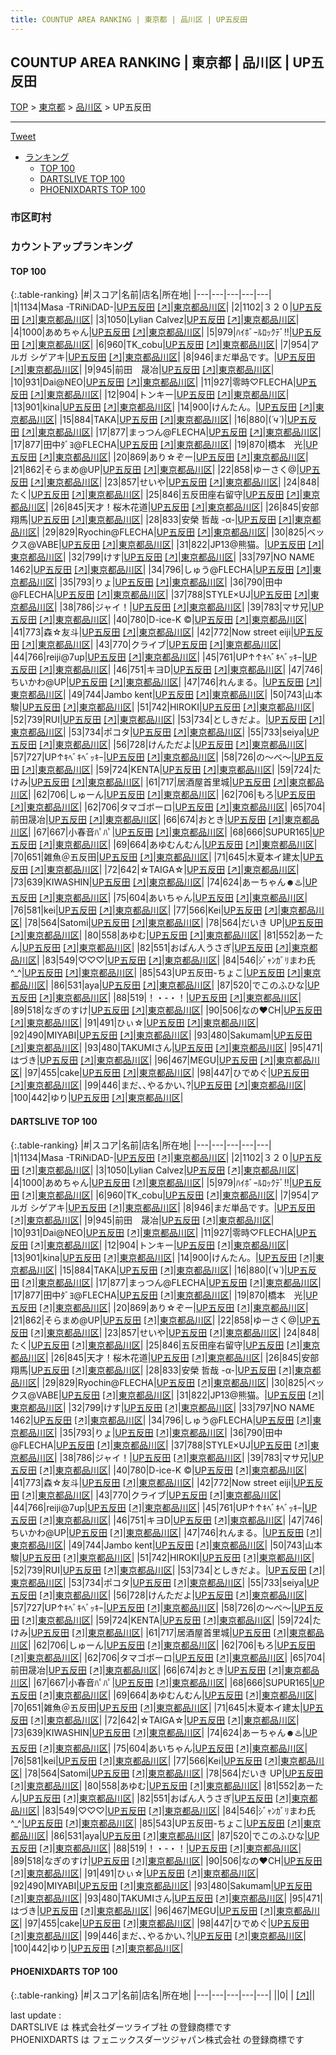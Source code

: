 ```yaml
---
title: COUNTUP AREA RANKING | 東京都 | 品川区 | UP五反田
---
```

## COUNTUP AREA RANKING | 東京都 | 品川区 | UP五反田

[TOP](/darts/rank/) > [東京都](/darts/rank/東京都/) > [品川区](/darts/rank/東京都/品川区/) > UP五反田

___

<a href="https://twitter.com/share?ref_src=twsrc%5Etfw" data-text="COUNTUP AREA RANKING | 東京都品川区UP五反田" class="twitter-share-button" data-hashtags="DARTSLIVE,PHOENIXDARTS,darts,ダーツ" data-show-count="false">Tweet</a>

* [ランキング](#カウントアップランキング)
    * [TOP 100](#top-100)
    * [DARTSLIVE TOP 100](#dartslive-top-100)
    * [PHOENIXDARTS TOP 100](#phoenixdarts-top-100)

### 市区町村

<ul>

</ul>

### カウントアップランキング

#### TOP 100



{:.table-ranking}
|#|スコア|名前|店名|所在地|
|---|---|---|---|---|
|1|1134|<span class="rank-name-dl">Masa -TRiNiDAD-</span>|<a href="/darts/rank/shops/51ef9c10b389eee258d385ea46352d8f.html">UP五反田</a> <a href="https://search.dartslive.com/jp/shop/51ef9c10b389eee258d385ea46352d8f">[↗]</a>|<a href="/darts/rank/東京都/品川区">東京都品川区</a>|
|2|1102|<span class="rank-name-dl">３２０</span>|<a href="/darts/rank/shops/51ef9c10b389eee258d385ea46352d8f.html">UP五反田</a> <a href="https://search.dartslive.com/jp/shop/51ef9c10b389eee258d385ea46352d8f">[↗]</a>|<a href="/darts/rank/東京都/品川区">東京都品川区</a>|
|3|1050|<span class="rank-name-dl">Lylian Calvez</span>|<a href="/darts/rank/shops/51ef9c10b389eee258d385ea46352d8f.html">UP五反田</a> <a href="https://search.dartslive.com/jp/shop/51ef9c10b389eee258d385ea46352d8f">[↗]</a>|<a href="/darts/rank/東京都/品川区">東京都品川区</a>|
|4|1000|<span class="rank-name-dl">あめちゃん</span>|<a href="/darts/rank/shops/51ef9c10b389eee258d385ea46352d8f.html">UP五反田</a> <a href="https://search.dartslive.com/jp/shop/51ef9c10b389eee258d385ea46352d8f">[↗]</a>|<a href="/darts/rank/東京都/品川区">東京都品川区</a>|
|5|979|<span class="rank-name-dl">ﾊｲﾎﾞｰﾙﾛｯｸﾃﾞ‼︎</span>|<a href="/darts/rank/shops/51ef9c10b389eee258d385ea46352d8f.html">UP五反田</a> <a href="https://search.dartslive.com/jp/shop/51ef9c10b389eee258d385ea46352d8f">[↗]</a>|<a href="/darts/rank/東京都/品川区">東京都品川区</a>|
|6|960|<span class="rank-name-dl">TK_cobu</span>|<a href="/darts/rank/shops/51ef9c10b389eee258d385ea46352d8f.html">UP五反田</a> <a href="https://search.dartslive.com/jp/shop/51ef9c10b389eee258d385ea46352d8f">[↗]</a>|<a href="/darts/rank/東京都/品川区">東京都品川区</a>|
|7|954|<span class="rank-name-dl">アルガ シゲアキ</span>|<a href="/darts/rank/shops/51ef9c10b389eee258d385ea46352d8f.html">UP五反田</a> <a href="https://search.dartslive.com/jp/shop/51ef9c10b389eee258d385ea46352d8f">[↗]</a>|<a href="/darts/rank/東京都/品川区">東京都品川区</a>|
|8|946|<span class="rank-name-dl">まだ単品です。</span>|<a href="/darts/rank/shops/51ef9c10b389eee258d385ea46352d8f.html">UP五反田</a> <a href="https://search.dartslive.com/jp/shop/51ef9c10b389eee258d385ea46352d8f">[↗]</a>|<a href="/darts/rank/東京都/品川区">東京都品川区</a>|
|9|945|<span class="rank-name-dl">前田　晟冶</span>|<a href="/darts/rank/shops/51ef9c10b389eee258d385ea46352d8f.html">UP五反田</a> <a href="https://search.dartslive.com/jp/shop/51ef9c10b389eee258d385ea46352d8f">[↗]</a>|<a href="/darts/rank/東京都/品川区">東京都品川区</a>|
|10|931|<span class="rank-name-dl">Dai@NEO</span>|<a href="/darts/rank/shops/51ef9c10b389eee258d385ea46352d8f.html">UP五反田</a> <a href="https://search.dartslive.com/jp/shop/51ef9c10b389eee258d385ea46352d8f">[↗]</a>|<a href="/darts/rank/東京都/品川区">東京都品川区</a>|
|11|927|<span class="rank-name-dl">零時♡FLECHA</span>|<a href="/darts/rank/shops/51ef9c10b389eee258d385ea46352d8f.html">UP五反田</a> <a href="https://search.dartslive.com/jp/shop/51ef9c10b389eee258d385ea46352d8f">[↗]</a>|<a href="/darts/rank/東京都/品川区">東京都品川区</a>|
|12|904|<span class="rank-name-dl">トンキー</span>|<a href="/darts/rank/shops/51ef9c10b389eee258d385ea46352d8f.html">UP五反田</a> <a href="https://search.dartslive.com/jp/shop/51ef9c10b389eee258d385ea46352d8f">[↗]</a>|<a href="/darts/rank/東京都/品川区">東京都品川区</a>|
|13|901|<span class="rank-name-dl">kina</span>|<a href="/darts/rank/shops/51ef9c10b389eee258d385ea46352d8f.html">UP五反田</a> <a href="https://search.dartslive.com/jp/shop/51ef9c10b389eee258d385ea46352d8f">[↗]</a>|<a href="/darts/rank/東京都/品川区">東京都品川区</a>|
|14|900|<span class="rank-name-dl">けんたん。</span>|<a href="/darts/rank/shops/51ef9c10b389eee258d385ea46352d8f.html">UP五反田</a> <a href="https://search.dartslive.com/jp/shop/51ef9c10b389eee258d385ea46352d8f">[↗]</a>|<a href="/darts/rank/東京都/品川区">東京都品川区</a>|
|15|884|<span class="rank-name-dl">TAKA</span>|<a href="/darts/rank/shops/51ef9c10b389eee258d385ea46352d8f.html">UP五反田</a> <a href="https://search.dartslive.com/jp/shop/51ef9c10b389eee258d385ea46352d8f">[↗]</a>|<a href="/darts/rank/東京都/品川区">東京都品川区</a>|
|16|880|<span class="rank-name-dl">(*´ч`*)</span>|<a href="/darts/rank/shops/51ef9c10b389eee258d385ea46352d8f.html">UP五反田</a> <a href="https://search.dartslive.com/jp/shop/51ef9c10b389eee258d385ea46352d8f">[↗]</a>|<a href="/darts/rank/東京都/品川区">東京都品川区</a>|
|17|877|<span class="rank-name-dl">まっつん@FLECHA</span>|<a href="/darts/rank/shops/51ef9c10b389eee258d385ea46352d8f.html">UP五反田</a> <a href="https://search.dartslive.com/jp/shop/51ef9c10b389eee258d385ea46352d8f">[↗]</a>|<a href="/darts/rank/東京都/品川区">東京都品川区</a>|
|17|877|<span class="rank-name-dl">田中ﾀﾞﾖ@FLECHA</span>|<a href="/darts/rank/shops/51ef9c10b389eee258d385ea46352d8f.html">UP五反田</a> <a href="https://search.dartslive.com/jp/shop/51ef9c10b389eee258d385ea46352d8f">[↗]</a>|<a href="/darts/rank/東京都/品川区">東京都品川区</a>|
|19|870|<span class="rank-name-dl">橋本　光</span>|<a href="/darts/rank/shops/51ef9c10b389eee258d385ea46352d8f.html">UP五反田</a> <a href="https://search.dartslive.com/jp/shop/51ef9c10b389eee258d385ea46352d8f">[↗]</a>|<a href="/darts/rank/東京都/品川区">東京都品川区</a>|
|20|869|<span class="rank-name-dl">あり☆ぞー</span>|<a href="/darts/rank/shops/51ef9c10b389eee258d385ea46352d8f.html">UP五反田</a> <a href="https://search.dartslive.com/jp/shop/51ef9c10b389eee258d385ea46352d8f">[↗]</a>|<a href="/darts/rank/東京都/品川区">東京都品川区</a>|
|21|862|<span class="rank-name-dl">そらまめ@UP</span>|<a href="/darts/rank/shops/51ef9c10b389eee258d385ea46352d8f.html">UP五反田</a> <a href="https://search.dartslive.com/jp/shop/51ef9c10b389eee258d385ea46352d8f">[↗]</a>|<a href="/darts/rank/東京都/品川区">東京都品川区</a>|
|22|858|<span class="rank-name-dl">ゆーさく@</span>|<a href="/darts/rank/shops/51ef9c10b389eee258d385ea46352d8f.html">UP五反田</a> <a href="https://search.dartslive.com/jp/shop/51ef9c10b389eee258d385ea46352d8f">[↗]</a>|<a href="/darts/rank/東京都/品川区">東京都品川区</a>|
|23|857|<span class="rank-name-dl">せいや</span>|<a href="/darts/rank/shops/51ef9c10b389eee258d385ea46352d8f.html">UP五反田</a> <a href="https://search.dartslive.com/jp/shop/51ef9c10b389eee258d385ea46352d8f">[↗]</a>|<a href="/darts/rank/東京都/品川区">東京都品川区</a>|
|24|848|<span class="rank-name-dl">たく</span>|<a href="/darts/rank/shops/51ef9c10b389eee258d385ea46352d8f.html">UP五反田</a> <a href="https://search.dartslive.com/jp/shop/51ef9c10b389eee258d385ea46352d8f">[↗]</a>|<a href="/darts/rank/東京都/品川区">東京都品川区</a>|
|25|846|<span class="rank-name-dl">五反田座右留守</span>|<a href="/darts/rank/shops/51ef9c10b389eee258d385ea46352d8f.html">UP五反田</a> <a href="https://search.dartslive.com/jp/shop/51ef9c10b389eee258d385ea46352d8f">[↗]</a>|<a href="/darts/rank/東京都/品川区">東京都品川区</a>|
|26|845|<span class="rank-name-dl">天才！桜木花道</span>|<a href="/darts/rank/shops/51ef9c10b389eee258d385ea46352d8f.html">UP五反田</a> <a href="https://search.dartslive.com/jp/shop/51ef9c10b389eee258d385ea46352d8f">[↗]</a>|<a href="/darts/rank/東京都/品川区">東京都品川区</a>|
|26|845|<span class="rank-name-dl">安部 翔馬</span>|<a href="/darts/rank/shops/51ef9c10b389eee258d385ea46352d8f.html">UP五反田</a> <a href="https://search.dartslive.com/jp/shop/51ef9c10b389eee258d385ea46352d8f">[↗]</a>|<a href="/darts/rank/東京都/品川区">東京都品川区</a>|
|28|833|<span class="rank-name-dl">安榮 哲哉 -α-</span>|<a href="/darts/rank/shops/51ef9c10b389eee258d385ea46352d8f.html">UP五反田</a> <a href="https://search.dartslive.com/jp/shop/51ef9c10b389eee258d385ea46352d8f">[↗]</a>|<a href="/darts/rank/東京都/品川区">東京都品川区</a>|
|29|829|<span class="rank-name-dl">Ryochin@FLECHA</span>|<a href="/darts/rank/shops/51ef9c10b389eee258d385ea46352d8f.html">UP五反田</a> <a href="https://search.dartslive.com/jp/shop/51ef9c10b389eee258d385ea46352d8f">[↗]</a>|<a href="/darts/rank/東京都/品川区">東京都品川区</a>|
|30|825|<span class="rank-name-dl">ベックス@VABE</span>|<a href="/darts/rank/shops/51ef9c10b389eee258d385ea46352d8f.html">UP五反田</a> <a href="https://search.dartslive.com/jp/shop/51ef9c10b389eee258d385ea46352d8f">[↗]</a>|<a href="/darts/rank/東京都/品川区">東京都品川区</a>|
|31|822|<span class="rank-name-dl">JP13@熊猫。</span>|<a href="/darts/rank/shops/51ef9c10b389eee258d385ea46352d8f.html">UP五反田</a> <a href="https://search.dartslive.com/jp/shop/51ef9c10b389eee258d385ea46352d8f">[↗]</a>|<a href="/darts/rank/東京都/品川区">東京都品川区</a>|
|32|799|<span class="rank-name-dl">けす</span>|<a href="/darts/rank/shops/51ef9c10b389eee258d385ea46352d8f.html">UP五反田</a> <a href="https://search.dartslive.com/jp/shop/51ef9c10b389eee258d385ea46352d8f">[↗]</a>|<a href="/darts/rank/東京都/品川区">東京都品川区</a>|
|33|797|<span class="rank-name-dl">NO NAME 1462</span>|<a href="/darts/rank/shops/51ef9c10b389eee258d385ea46352d8f.html">UP五反田</a> <a href="https://search.dartslive.com/jp/shop/51ef9c10b389eee258d385ea46352d8f">[↗]</a>|<a href="/darts/rank/東京都/品川区">東京都品川区</a>|
|34|796|<span class="rank-name-dl">しゅう@FLECHA</span>|<a href="/darts/rank/shops/51ef9c10b389eee258d385ea46352d8f.html">UP五反田</a> <a href="https://search.dartslive.com/jp/shop/51ef9c10b389eee258d385ea46352d8f">[↗]</a>|<a href="/darts/rank/東京都/品川区">東京都品川区</a>|
|35|793|<span class="rank-name-dl">りょ</span>|<a href="/darts/rank/shops/51ef9c10b389eee258d385ea46352d8f.html">UP五反田</a> <a href="https://search.dartslive.com/jp/shop/51ef9c10b389eee258d385ea46352d8f">[↗]</a>|<a href="/darts/rank/東京都/品川区">東京都品川区</a>|
|36|790|<span class="rank-name-dl">田中@FLECHA</span>|<a href="/darts/rank/shops/51ef9c10b389eee258d385ea46352d8f.html">UP五反田</a> <a href="https://search.dartslive.com/jp/shop/51ef9c10b389eee258d385ea46352d8f">[↗]</a>|<a href="/darts/rank/東京都/品川区">東京都品川区</a>|
|37|788|<span class="rank-name-dl">STYLE×UJ</span>|<a href="/darts/rank/shops/51ef9c10b389eee258d385ea46352d8f.html">UP五反田</a> <a href="https://search.dartslive.com/jp/shop/51ef9c10b389eee258d385ea46352d8f">[↗]</a>|<a href="/darts/rank/東京都/品川区">東京都品川区</a>|
|38|786|<span class="rank-name-dl">ジャイ！</span>|<a href="/darts/rank/shops/51ef9c10b389eee258d385ea46352d8f.html">UP五反田</a> <a href="https://search.dartslive.com/jp/shop/51ef9c10b389eee258d385ea46352d8f">[↗]</a>|<a href="/darts/rank/東京都/品川区">東京都品川区</a>|
|39|783|<span class="rank-name-dl">マサ兄</span>|<a href="/darts/rank/shops/51ef9c10b389eee258d385ea46352d8f.html">UP五反田</a> <a href="https://search.dartslive.com/jp/shop/51ef9c10b389eee258d385ea46352d8f">[↗]</a>|<a href="/darts/rank/東京都/品川区">東京都品川区</a>|
|40|780|<span class="rank-name-dl">D-ice-K ©️</span>|<a href="/darts/rank/shops/51ef9c10b389eee258d385ea46352d8f.html">UP五反田</a> <a href="https://search.dartslive.com/jp/shop/51ef9c10b389eee258d385ea46352d8f">[↗]</a>|<a href="/darts/rank/東京都/品川区">東京都品川区</a>|
|41|773|<span class="rank-name-dl">森☆友斗</span>|<a href="/darts/rank/shops/51ef9c10b389eee258d385ea46352d8f.html">UP五反田</a> <a href="https://search.dartslive.com/jp/shop/51ef9c10b389eee258d385ea46352d8f">[↗]</a>|<a href="/darts/rank/東京都/品川区">東京都品川区</a>|
|42|772|<span class="rank-name-dl">Now street eiji</span>|<a href="/darts/rank/shops/51ef9c10b389eee258d385ea46352d8f.html">UP五反田</a> <a href="https://search.dartslive.com/jp/shop/51ef9c10b389eee258d385ea46352d8f">[↗]</a>|<a href="/darts/rank/東京都/品川区">東京都品川区</a>|
|43|770|<span class="rank-name-dl">クライブ</span>|<a href="/darts/rank/shops/51ef9c10b389eee258d385ea46352d8f.html">UP五反田</a> <a href="https://search.dartslive.com/jp/shop/51ef9c10b389eee258d385ea46352d8f">[↗]</a>|<a href="/darts/rank/東京都/品川区">東京都品川区</a>|
|44|766|<span class="rank-name-dl">reiji@7up</span>|<a href="/darts/rank/shops/51ef9c10b389eee258d385ea46352d8f.html">UP五反田</a> <a href="https://search.dartslive.com/jp/shop/51ef9c10b389eee258d385ea46352d8f">[↗]</a>|<a href="/darts/rank/東京都/品川区">東京都品川区</a>|
|45|761|<span class="rank-name-dl">UP↑↑ｷﾍﾞｷﾍﾞｯｷｰ</span>|<a href="/darts/rank/shops/51ef9c10b389eee258d385ea46352d8f.html">UP五反田</a> <a href="https://search.dartslive.com/jp/shop/51ef9c10b389eee258d385ea46352d8f">[↗]</a>|<a href="/darts/rank/東京都/品川区">東京都品川区</a>|
|46|751|<span class="rank-name-dl">キヨD</span>|<a href="/darts/rank/shops/51ef9c10b389eee258d385ea46352d8f.html">UP五反田</a> <a href="https://search.dartslive.com/jp/shop/51ef9c10b389eee258d385ea46352d8f">[↗]</a>|<a href="/darts/rank/東京都/品川区">東京都品川区</a>|
|47|746|<span class="rank-name-dl">ちいかわ@UP</span>|<a href="/darts/rank/shops/51ef9c10b389eee258d385ea46352d8f.html">UP五反田</a> <a href="https://search.dartslive.com/jp/shop/51ef9c10b389eee258d385ea46352d8f">[↗]</a>|<a href="/darts/rank/東京都/品川区">東京都品川区</a>|
|47|746|<span class="rank-name-dl">れんまる。</span>|<a href="/darts/rank/shops/51ef9c10b389eee258d385ea46352d8f.html">UP五反田</a> <a href="https://search.dartslive.com/jp/shop/51ef9c10b389eee258d385ea46352d8f">[↗]</a>|<a href="/darts/rank/東京都/品川区">東京都品川区</a>|
|49|744|<span class="rank-name-dl">Jambo kent</span>|<a href="/darts/rank/shops/51ef9c10b389eee258d385ea46352d8f.html">UP五反田</a> <a href="https://search.dartslive.com/jp/shop/51ef9c10b389eee258d385ea46352d8f">[↗]</a>|<a href="/darts/rank/東京都/品川区">東京都品川区</a>|
|50|743|<span class="rank-name-dl">山本 駿</span>|<a href="/darts/rank/shops/51ef9c10b389eee258d385ea46352d8f.html">UP五反田</a> <a href="https://search.dartslive.com/jp/shop/51ef9c10b389eee258d385ea46352d8f">[↗]</a>|<a href="/darts/rank/東京都/品川区">東京都品川区</a>|
|51|742|<span class="rank-name-dl">HIROKI</span>|<a href="/darts/rank/shops/51ef9c10b389eee258d385ea46352d8f.html">UP五反田</a> <a href="https://search.dartslive.com/jp/shop/51ef9c10b389eee258d385ea46352d8f">[↗]</a>|<a href="/darts/rank/東京都/品川区">東京都品川区</a>|
|52|739|<span class="rank-name-dl">RUI</span>|<a href="/darts/rank/shops/51ef9c10b389eee258d385ea46352d8f.html">UP五反田</a> <a href="https://search.dartslive.com/jp/shop/51ef9c10b389eee258d385ea46352d8f">[↗]</a>|<a href="/darts/rank/東京都/品川区">東京都品川区</a>|
|53|734|<span class="rank-name-dl">としきだよ。</span>|<a href="/darts/rank/shops/51ef9c10b389eee258d385ea46352d8f.html">UP五反田</a> <a href="https://search.dartslive.com/jp/shop/51ef9c10b389eee258d385ea46352d8f">[↗]</a>|<a href="/darts/rank/東京都/品川区">東京都品川区</a>|
|53|734|<span class="rank-name-dl">ポコタ</span>|<a href="/darts/rank/shops/51ef9c10b389eee258d385ea46352d8f.html">UP五反田</a> <a href="https://search.dartslive.com/jp/shop/51ef9c10b389eee258d385ea46352d8f">[↗]</a>|<a href="/darts/rank/東京都/品川区">東京都品川区</a>|
|55|733|<span class="rank-name-dl">seiya</span>|<a href="/darts/rank/shops/51ef9c10b389eee258d385ea46352d8f.html">UP五反田</a> <a href="https://search.dartslive.com/jp/shop/51ef9c10b389eee258d385ea46352d8f">[↗]</a>|<a href="/darts/rank/東京都/品川区">東京都品川区</a>|
|56|728|<span class="rank-name-dl">けんただよ</span>|<a href="/darts/rank/shops/51ef9c10b389eee258d385ea46352d8f.html">UP五反田</a> <a href="https://search.dartslive.com/jp/shop/51ef9c10b389eee258d385ea46352d8f">[↗]</a>|<a href="/darts/rank/東京都/品川区">東京都品川区</a>|
|57|727|<span class="rank-name-dl">UP↑ｷﾍﾞｷﾍﾞｯｷｰ</span>|<a href="/darts/rank/shops/51ef9c10b389eee258d385ea46352d8f.html">UP五反田</a> <a href="https://search.dartslive.com/jp/shop/51ef9c10b389eee258d385ea46352d8f">[↗]</a>|<a href="/darts/rank/東京都/品川区">東京都品川区</a>|
|58|726|<span class="rank-name-dl">の〜べ〜</span>|<a href="/darts/rank/shops/51ef9c10b389eee258d385ea46352d8f.html">UP五反田</a> <a href="https://search.dartslive.com/jp/shop/51ef9c10b389eee258d385ea46352d8f">[↗]</a>|<a href="/darts/rank/東京都/品川区">東京都品川区</a>|
|59|724|<span class="rank-name-dl">KENTA</span>|<a href="/darts/rank/shops/51ef9c10b389eee258d385ea46352d8f.html">UP五反田</a> <a href="https://search.dartslive.com/jp/shop/51ef9c10b389eee258d385ea46352d8f">[↗]</a>|<a href="/darts/rank/東京都/品川区">東京都品川区</a>|
|59|724|<span class="rank-name-dl">たけみ</span>|<a href="/darts/rank/shops/51ef9c10b389eee258d385ea46352d8f.html">UP五反田</a> <a href="https://search.dartslive.com/jp/shop/51ef9c10b389eee258d385ea46352d8f">[↗]</a>|<a href="/darts/rank/東京都/品川区">東京都品川区</a>|
|61|717|<span class="rank-name-dl">居酒屋首里城</span>|<a href="/darts/rank/shops/51ef9c10b389eee258d385ea46352d8f.html">UP五反田</a> <a href="https://search.dartslive.com/jp/shop/51ef9c10b389eee258d385ea46352d8f">[↗]</a>|<a href="/darts/rank/東京都/品川区">東京都品川区</a>|
|62|706|<span class="rank-name-dl">しゅーん</span>|<a href="/darts/rank/shops/51ef9c10b389eee258d385ea46352d8f.html">UP五反田</a> <a href="https://search.dartslive.com/jp/shop/51ef9c10b389eee258d385ea46352d8f">[↗]</a>|<a href="/darts/rank/東京都/品川区">東京都品川区</a>|
|62|706|<span class="rank-name-dl">もろ</span>|<a href="/darts/rank/shops/51ef9c10b389eee258d385ea46352d8f.html">UP五反田</a> <a href="https://search.dartslive.com/jp/shop/51ef9c10b389eee258d385ea46352d8f">[↗]</a>|<a href="/darts/rank/東京都/品川区">東京都品川区</a>|
|62|706|<span class="rank-name-dl">タマゴボーロ</span>|<a href="/darts/rank/shops/51ef9c10b389eee258d385ea46352d8f.html">UP五反田</a> <a href="https://search.dartslive.com/jp/shop/51ef9c10b389eee258d385ea46352d8f">[↗]</a>|<a href="/darts/rank/東京都/品川区">東京都品川区</a>|
|65|704|<span class="rank-name-dl">前田晟冶</span>|<a href="/darts/rank/shops/51ef9c10b389eee258d385ea46352d8f.html">UP五反田</a> <a href="https://search.dartslive.com/jp/shop/51ef9c10b389eee258d385ea46352d8f">[↗]</a>|<a href="/darts/rank/東京都/品川区">東京都品川区</a>|
|66|674|<span class="rank-name-dl">おとき</span>|<a href="/darts/rank/shops/51ef9c10b389eee258d385ea46352d8f.html">UP五反田</a> <a href="https://search.dartslive.com/jp/shop/51ef9c10b389eee258d385ea46352d8f">[↗]</a>|<a href="/darts/rank/東京都/品川区">東京都品川区</a>|
|67|667|<span class="rank-name-dl">小春音ﾊﾟﾊﾟ</span>|<a href="/darts/rank/shops/51ef9c10b389eee258d385ea46352d8f.html">UP五反田</a> <a href="https://search.dartslive.com/jp/shop/51ef9c10b389eee258d385ea46352d8f">[↗]</a>|<a href="/darts/rank/東京都/品川区">東京都品川区</a>|
|68|666|<span class="rank-name-dl">SUPUR165</span>|<a href="/darts/rank/shops/51ef9c10b389eee258d385ea46352d8f.html">UP五反田</a> <a href="https://search.dartslive.com/jp/shop/51ef9c10b389eee258d385ea46352d8f">[↗]</a>|<a href="/darts/rank/東京都/品川区">東京都品川区</a>|
|69|664|<span class="rank-name-dl">あゆむんむん</span>|<a href="/darts/rank/shops/51ef9c10b389eee258d385ea46352d8f.html">UP五反田</a> <a href="https://search.dartslive.com/jp/shop/51ef9c10b389eee258d385ea46352d8f">[↗]</a>|<a href="/darts/rank/東京都/品川区">東京都品川区</a>|
|70|651|<span class="rank-name-dl">雑魚＠五反田</span>|<a href="/darts/rank/shops/51ef9c10b389eee258d385ea46352d8f.html">UP五反田</a> <a href="https://search.dartslive.com/jp/shop/51ef9c10b389eee258d385ea46352d8f">[↗]</a>|<a href="/darts/rank/東京都/品川区">東京都品川区</a>|
|71|645|<span class="rank-name-dl">木夏本イ建太</span>|<a href="/darts/rank/shops/51ef9c10b389eee258d385ea46352d8f.html">UP五反田</a> <a href="https://search.dartslive.com/jp/shop/51ef9c10b389eee258d385ea46352d8f">[↗]</a>|<a href="/darts/rank/東京都/品川区">東京都品川区</a>|
|72|642|<span class="rank-name-dl">☆TAIGA☆</span>|<a href="/darts/rank/shops/51ef9c10b389eee258d385ea46352d8f.html">UP五反田</a> <a href="https://search.dartslive.com/jp/shop/51ef9c10b389eee258d385ea46352d8f">[↗]</a>|<a href="/darts/rank/東京都/品川区">東京都品川区</a>|
|73|639|<span class="rank-name-dl">KIWASHIN</span>|<a href="/darts/rank/shops/51ef9c10b389eee258d385ea46352d8f.html">UP五反田</a> <a href="https://search.dartslive.com/jp/shop/51ef9c10b389eee258d385ea46352d8f">[↗]</a>|<a href="/darts/rank/東京都/品川区">東京都品川区</a>|
|74|624|<span class="rank-name-dl">あーちゃん☻♨️</span>|<a href="/darts/rank/shops/51ef9c10b389eee258d385ea46352d8f.html">UP五反田</a> <a href="https://search.dartslive.com/jp/shop/51ef9c10b389eee258d385ea46352d8f">[↗]</a>|<a href="/darts/rank/東京都/品川区">東京都品川区</a>|
|75|604|<span class="rank-name-dl">あいちゃん</span>|<a href="/darts/rank/shops/51ef9c10b389eee258d385ea46352d8f.html">UP五反田</a> <a href="https://search.dartslive.com/jp/shop/51ef9c10b389eee258d385ea46352d8f">[↗]</a>|<a href="/darts/rank/東京都/品川区">東京都品川区</a>|
|76|581|<span class="rank-name-dl">kei</span>|<a href="/darts/rank/shops/51ef9c10b389eee258d385ea46352d8f.html">UP五反田</a> <a href="https://search.dartslive.com/jp/shop/51ef9c10b389eee258d385ea46352d8f">[↗]</a>|<a href="/darts/rank/東京都/品川区">東京都品川区</a>|
|77|566|<span class="rank-name-dl">Kei</span>|<a href="/darts/rank/shops/51ef9c10b389eee258d385ea46352d8f.html">UP五反田</a> <a href="https://search.dartslive.com/jp/shop/51ef9c10b389eee258d385ea46352d8f">[↗]</a>|<a href="/darts/rank/東京都/品川区">東京都品川区</a>|
|78|564|<span class="rank-name-dl">Satomi</span>|<a href="/darts/rank/shops/51ef9c10b389eee258d385ea46352d8f.html">UP五反田</a> <a href="https://search.dartslive.com/jp/shop/51ef9c10b389eee258d385ea46352d8f">[↗]</a>|<a href="/darts/rank/東京都/品川区">東京都品川区</a>|
|78|564|<span class="rank-name-dl">だいき UP</span>|<a href="/darts/rank/shops/51ef9c10b389eee258d385ea46352d8f.html">UP五反田</a> <a href="https://search.dartslive.com/jp/shop/51ef9c10b389eee258d385ea46352d8f">[↗]</a>|<a href="/darts/rank/東京都/品川区">東京都品川区</a>|
|80|558|<span class="rank-name-dl">あゆむ</span>|<a href="/darts/rank/shops/51ef9c10b389eee258d385ea46352d8f.html">UP五反田</a> <a href="https://search.dartslive.com/jp/shop/51ef9c10b389eee258d385ea46352d8f">[↗]</a>|<a href="/darts/rank/東京都/品川区">東京都品川区</a>|
|81|552|<span class="rank-name-dl">あーたん</span>|<a href="/darts/rank/shops/51ef9c10b389eee258d385ea46352d8f.html">UP五反田</a> <a href="https://search.dartslive.com/jp/shop/51ef9c10b389eee258d385ea46352d8f">[↗]</a>|<a href="/darts/rank/東京都/品川区">東京都品川区</a>|
|82|551|<span class="rank-name-dl">おぱん人うさぎ</span>|<a href="/darts/rank/shops/51ef9c10b389eee258d385ea46352d8f.html">UP五反田</a> <a href="https://search.dartslive.com/jp/shop/51ef9c10b389eee258d385ea46352d8f">[↗]</a>|<a href="/darts/rank/東京都/品川区">東京都品川区</a>|
|83|549|<span class="rank-name-dl">♡♡♡</span>|<a href="/darts/rank/shops/51ef9c10b389eee258d385ea46352d8f.html">UP五反田</a> <a href="https://search.dartslive.com/jp/shop/51ef9c10b389eee258d385ea46352d8f">[↗]</a>|<a href="/darts/rank/東京都/品川区">東京都品川区</a>|
|84|546|<span class="rank-name-dl">ｼﾞｬﾝｶﾞﾘまわ氏^_^</span>|<a href="/darts/rank/shops/51ef9c10b389eee258d385ea46352d8f.html">UP五反田</a> <a href="https://search.dartslive.com/jp/shop/51ef9c10b389eee258d385ea46352d8f">[↗]</a>|<a href="/darts/rank/東京都/品川区">東京都品川区</a>|
|85|543|<span class="rank-name-dl">UP五反田-ちょこ</span>|<a href="/darts/rank/shops/51ef9c10b389eee258d385ea46352d8f.html">UP五反田</a> <a href="https://search.dartslive.com/jp/shop/51ef9c10b389eee258d385ea46352d8f">[↗]</a>|<a href="/darts/rank/東京都/品川区">東京都品川区</a>|
|86|531|<span class="rank-name-dl">aya</span>|<a href="/darts/rank/shops/51ef9c10b389eee258d385ea46352d8f.html">UP五反田</a> <a href="https://search.dartslive.com/jp/shop/51ef9c10b389eee258d385ea46352d8f">[↗]</a>|<a href="/darts/rank/東京都/品川区">東京都品川区</a>|
|87|520|<span class="rank-name-dl">でこのふひな</span>|<a href="/darts/rank/shops/51ef9c10b389eee258d385ea46352d8f.html">UP五反田</a> <a href="https://search.dartslive.com/jp/shop/51ef9c10b389eee258d385ea46352d8f">[↗]</a>|<a href="/darts/rank/東京都/品川区">東京都品川区</a>|
|88|519|<span class="rank-name-dl">！・-・！</span>|<a href="/darts/rank/shops/51ef9c10b389eee258d385ea46352d8f.html">UP五反田</a> <a href="https://search.dartslive.com/jp/shop/51ef9c10b389eee258d385ea46352d8f">[↗]</a>|<a href="/darts/rank/東京都/品川区">東京都品川区</a>|
|89|518|<span class="rank-name-dl">なぎのすけ</span>|<a href="/darts/rank/shops/51ef9c10b389eee258d385ea46352d8f.html">UP五反田</a> <a href="https://search.dartslive.com/jp/shop/51ef9c10b389eee258d385ea46352d8f">[↗]</a>|<a href="/darts/rank/東京都/品川区">東京都品川区</a>|
|90|506|<span class="rank-name-dl">なの❤️CH</span>|<a href="/darts/rank/shops/51ef9c10b389eee258d385ea46352d8f.html">UP五反田</a> <a href="https://search.dartslive.com/jp/shop/51ef9c10b389eee258d385ea46352d8f">[↗]</a>|<a href="/darts/rank/東京都/品川区">東京都品川区</a>|
|91|491|<span class="rank-name-dl">ひぃ☆</span>|<a href="/darts/rank/shops/51ef9c10b389eee258d385ea46352d8f.html">UP五反田</a> <a href="https://search.dartslive.com/jp/shop/51ef9c10b389eee258d385ea46352d8f">[↗]</a>|<a href="/darts/rank/東京都/品川区">東京都品川区</a>|
|92|490|<span class="rank-name-dl">MIYABI</span>|<a href="/darts/rank/shops/51ef9c10b389eee258d385ea46352d8f.html">UP五反田</a> <a href="https://search.dartslive.com/jp/shop/51ef9c10b389eee258d385ea46352d8f">[↗]</a>|<a href="/darts/rank/東京都/品川区">東京都品川区</a>|
|93|480|<span class="rank-name-dl">Sakumam</span>|<a href="/darts/rank/shops/51ef9c10b389eee258d385ea46352d8f.html">UP五反田</a> <a href="https://search.dartslive.com/jp/shop/51ef9c10b389eee258d385ea46352d8f">[↗]</a>|<a href="/darts/rank/東京都/品川区">東京都品川区</a>|
|93|480|<span class="rank-name-dl">TAKUMIさん</span>|<a href="/darts/rank/shops/51ef9c10b389eee258d385ea46352d8f.html">UP五反田</a> <a href="https://search.dartslive.com/jp/shop/51ef9c10b389eee258d385ea46352d8f">[↗]</a>|<a href="/darts/rank/東京都/品川区">東京都品川区</a>|
|95|471|<span class="rank-name-dl">はづき</span>|<a href="/darts/rank/shops/51ef9c10b389eee258d385ea46352d8f.html">UP五反田</a> <a href="https://search.dartslive.com/jp/shop/51ef9c10b389eee258d385ea46352d8f">[↗]</a>|<a href="/darts/rank/東京都/品川区">東京都品川区</a>|
|96|467|<span class="rank-name-dl">MEGU</span>|<a href="/darts/rank/shops/51ef9c10b389eee258d385ea46352d8f.html">UP五反田</a> <a href="https://search.dartslive.com/jp/shop/51ef9c10b389eee258d385ea46352d8f">[↗]</a>|<a href="/darts/rank/東京都/品川区">東京都品川区</a>|
|97|455|<span class="rank-name-dl">cake</span>|<a href="/darts/rank/shops/51ef9c10b389eee258d385ea46352d8f.html">UP五反田</a> <a href="https://search.dartslive.com/jp/shop/51ef9c10b389eee258d385ea46352d8f">[↗]</a>|<a href="/darts/rank/東京都/品川区">東京都品川区</a>|
|98|447|<span class="rank-name-dl">ひでめぐ</span>|<a href="/darts/rank/shops/51ef9c10b389eee258d385ea46352d8f.html">UP五反田</a> <a href="https://search.dartslive.com/jp/shop/51ef9c10b389eee258d385ea46352d8f">[↗]</a>|<a href="/darts/rank/東京都/品川区">東京都品川区</a>|
|99|446|<span class="rank-name-dl">まだ､､やるかい､?</span>|<a href="/darts/rank/shops/51ef9c10b389eee258d385ea46352d8f.html">UP五反田</a> <a href="https://search.dartslive.com/jp/shop/51ef9c10b389eee258d385ea46352d8f">[↗]</a>|<a href="/darts/rank/東京都/品川区">東京都品川区</a>|
|100|442|<span class="rank-name-dl">ゆり</span>|<a href="/darts/rank/shops/51ef9c10b389eee258d385ea46352d8f.html">UP五反田</a> <a href="https://search.dartslive.com/jp/shop/51ef9c10b389eee258d385ea46352d8f">[↗]</a>|<a href="/darts/rank/東京都/品川区">東京都品川区</a>|


#### DARTSLIVE TOP 100



{:.table-ranking}
|#|スコア|名前|店名|所在地|
|---|---|---|---|---|
|1|1134|<span class="rank-name-dl">Masa -TRiNiDAD-</span>|<a href="/darts/rank/shops/51ef9c10b389eee258d385ea46352d8f.html">UP五反田</a> <a href="https://search.dartslive.com/jp/shop/51ef9c10b389eee258d385ea46352d8f">[↗]</a>|<a href="/darts/rank/東京都/品川区">東京都品川区</a>|
|2|1102|<span class="rank-name-dl">３２０</span>|<a href="/darts/rank/shops/51ef9c10b389eee258d385ea46352d8f.html">UP五反田</a> <a href="https://search.dartslive.com/jp/shop/51ef9c10b389eee258d385ea46352d8f">[↗]</a>|<a href="/darts/rank/東京都/品川区">東京都品川区</a>|
|3|1050|<span class="rank-name-dl">Lylian Calvez</span>|<a href="/darts/rank/shops/51ef9c10b389eee258d385ea46352d8f.html">UP五反田</a> <a href="https://search.dartslive.com/jp/shop/51ef9c10b389eee258d385ea46352d8f">[↗]</a>|<a href="/darts/rank/東京都/品川区">東京都品川区</a>|
|4|1000|<span class="rank-name-dl">あめちゃん</span>|<a href="/darts/rank/shops/51ef9c10b389eee258d385ea46352d8f.html">UP五反田</a> <a href="https://search.dartslive.com/jp/shop/51ef9c10b389eee258d385ea46352d8f">[↗]</a>|<a href="/darts/rank/東京都/品川区">東京都品川区</a>|
|5|979|<span class="rank-name-dl">ﾊｲﾎﾞｰﾙﾛｯｸﾃﾞ‼︎</span>|<a href="/darts/rank/shops/51ef9c10b389eee258d385ea46352d8f.html">UP五反田</a> <a href="https://search.dartslive.com/jp/shop/51ef9c10b389eee258d385ea46352d8f">[↗]</a>|<a href="/darts/rank/東京都/品川区">東京都品川区</a>|
|6|960|<span class="rank-name-dl">TK_cobu</span>|<a href="/darts/rank/shops/51ef9c10b389eee258d385ea46352d8f.html">UP五反田</a> <a href="https://search.dartslive.com/jp/shop/51ef9c10b389eee258d385ea46352d8f">[↗]</a>|<a href="/darts/rank/東京都/品川区">東京都品川区</a>|
|7|954|<span class="rank-name-dl">アルガ シゲアキ</span>|<a href="/darts/rank/shops/51ef9c10b389eee258d385ea46352d8f.html">UP五反田</a> <a href="https://search.dartslive.com/jp/shop/51ef9c10b389eee258d385ea46352d8f">[↗]</a>|<a href="/darts/rank/東京都/品川区">東京都品川区</a>|
|8|946|<span class="rank-name-dl">まだ単品です。</span>|<a href="/darts/rank/shops/51ef9c10b389eee258d385ea46352d8f.html">UP五反田</a> <a href="https://search.dartslive.com/jp/shop/51ef9c10b389eee258d385ea46352d8f">[↗]</a>|<a href="/darts/rank/東京都/品川区">東京都品川区</a>|
|9|945|<span class="rank-name-dl">前田　晟冶</span>|<a href="/darts/rank/shops/51ef9c10b389eee258d385ea46352d8f.html">UP五反田</a> <a href="https://search.dartslive.com/jp/shop/51ef9c10b389eee258d385ea46352d8f">[↗]</a>|<a href="/darts/rank/東京都/品川区">東京都品川区</a>|
|10|931|<span class="rank-name-dl">Dai@NEO</span>|<a href="/darts/rank/shops/51ef9c10b389eee258d385ea46352d8f.html">UP五反田</a> <a href="https://search.dartslive.com/jp/shop/51ef9c10b389eee258d385ea46352d8f">[↗]</a>|<a href="/darts/rank/東京都/品川区">東京都品川区</a>|
|11|927|<span class="rank-name-dl">零時♡FLECHA</span>|<a href="/darts/rank/shops/51ef9c10b389eee258d385ea46352d8f.html">UP五反田</a> <a href="https://search.dartslive.com/jp/shop/51ef9c10b389eee258d385ea46352d8f">[↗]</a>|<a href="/darts/rank/東京都/品川区">東京都品川区</a>|
|12|904|<span class="rank-name-dl">トンキー</span>|<a href="/darts/rank/shops/51ef9c10b389eee258d385ea46352d8f.html">UP五反田</a> <a href="https://search.dartslive.com/jp/shop/51ef9c10b389eee258d385ea46352d8f">[↗]</a>|<a href="/darts/rank/東京都/品川区">東京都品川区</a>|
|13|901|<span class="rank-name-dl">kina</span>|<a href="/darts/rank/shops/51ef9c10b389eee258d385ea46352d8f.html">UP五反田</a> <a href="https://search.dartslive.com/jp/shop/51ef9c10b389eee258d385ea46352d8f">[↗]</a>|<a href="/darts/rank/東京都/品川区">東京都品川区</a>|
|14|900|<span class="rank-name-dl">けんたん。</span>|<a href="/darts/rank/shops/51ef9c10b389eee258d385ea46352d8f.html">UP五反田</a> <a href="https://search.dartslive.com/jp/shop/51ef9c10b389eee258d385ea46352d8f">[↗]</a>|<a href="/darts/rank/東京都/品川区">東京都品川区</a>|
|15|884|<span class="rank-name-dl">TAKA</span>|<a href="/darts/rank/shops/51ef9c10b389eee258d385ea46352d8f.html">UP五反田</a> <a href="https://search.dartslive.com/jp/shop/51ef9c10b389eee258d385ea46352d8f">[↗]</a>|<a href="/darts/rank/東京都/品川区">東京都品川区</a>|
|16|880|<span class="rank-name-dl">(*´ч`*)</span>|<a href="/darts/rank/shops/51ef9c10b389eee258d385ea46352d8f.html">UP五反田</a> <a href="https://search.dartslive.com/jp/shop/51ef9c10b389eee258d385ea46352d8f">[↗]</a>|<a href="/darts/rank/東京都/品川区">東京都品川区</a>|
|17|877|<span class="rank-name-dl">まっつん@FLECHA</span>|<a href="/darts/rank/shops/51ef9c10b389eee258d385ea46352d8f.html">UP五反田</a> <a href="https://search.dartslive.com/jp/shop/51ef9c10b389eee258d385ea46352d8f">[↗]</a>|<a href="/darts/rank/東京都/品川区">東京都品川区</a>|
|17|877|<span class="rank-name-dl">田中ﾀﾞﾖ@FLECHA</span>|<a href="/darts/rank/shops/51ef9c10b389eee258d385ea46352d8f.html">UP五反田</a> <a href="https://search.dartslive.com/jp/shop/51ef9c10b389eee258d385ea46352d8f">[↗]</a>|<a href="/darts/rank/東京都/品川区">東京都品川区</a>|
|19|870|<span class="rank-name-dl">橋本　光</span>|<a href="/darts/rank/shops/51ef9c10b389eee258d385ea46352d8f.html">UP五反田</a> <a href="https://search.dartslive.com/jp/shop/51ef9c10b389eee258d385ea46352d8f">[↗]</a>|<a href="/darts/rank/東京都/品川区">東京都品川区</a>|
|20|869|<span class="rank-name-dl">あり☆ぞー</span>|<a href="/darts/rank/shops/51ef9c10b389eee258d385ea46352d8f.html">UP五反田</a> <a href="https://search.dartslive.com/jp/shop/51ef9c10b389eee258d385ea46352d8f">[↗]</a>|<a href="/darts/rank/東京都/品川区">東京都品川区</a>|
|21|862|<span class="rank-name-dl">そらまめ@UP</span>|<a href="/darts/rank/shops/51ef9c10b389eee258d385ea46352d8f.html">UP五反田</a> <a href="https://search.dartslive.com/jp/shop/51ef9c10b389eee258d385ea46352d8f">[↗]</a>|<a href="/darts/rank/東京都/品川区">東京都品川区</a>|
|22|858|<span class="rank-name-dl">ゆーさく@</span>|<a href="/darts/rank/shops/51ef9c10b389eee258d385ea46352d8f.html">UP五反田</a> <a href="https://search.dartslive.com/jp/shop/51ef9c10b389eee258d385ea46352d8f">[↗]</a>|<a href="/darts/rank/東京都/品川区">東京都品川区</a>|
|23|857|<span class="rank-name-dl">せいや</span>|<a href="/darts/rank/shops/51ef9c10b389eee258d385ea46352d8f.html">UP五反田</a> <a href="https://search.dartslive.com/jp/shop/51ef9c10b389eee258d385ea46352d8f">[↗]</a>|<a href="/darts/rank/東京都/品川区">東京都品川区</a>|
|24|848|<span class="rank-name-dl">たく</span>|<a href="/darts/rank/shops/51ef9c10b389eee258d385ea46352d8f.html">UP五反田</a> <a href="https://search.dartslive.com/jp/shop/51ef9c10b389eee258d385ea46352d8f">[↗]</a>|<a href="/darts/rank/東京都/品川区">東京都品川区</a>|
|25|846|<span class="rank-name-dl">五反田座右留守</span>|<a href="/darts/rank/shops/51ef9c10b389eee258d385ea46352d8f.html">UP五反田</a> <a href="https://search.dartslive.com/jp/shop/51ef9c10b389eee258d385ea46352d8f">[↗]</a>|<a href="/darts/rank/東京都/品川区">東京都品川区</a>|
|26|845|<span class="rank-name-dl">天才！桜木花道</span>|<a href="/darts/rank/shops/51ef9c10b389eee258d385ea46352d8f.html">UP五反田</a> <a href="https://search.dartslive.com/jp/shop/51ef9c10b389eee258d385ea46352d8f">[↗]</a>|<a href="/darts/rank/東京都/品川区">東京都品川区</a>|
|26|845|<span class="rank-name-dl">安部 翔馬</span>|<a href="/darts/rank/shops/51ef9c10b389eee258d385ea46352d8f.html">UP五反田</a> <a href="https://search.dartslive.com/jp/shop/51ef9c10b389eee258d385ea46352d8f">[↗]</a>|<a href="/darts/rank/東京都/品川区">東京都品川区</a>|
|28|833|<span class="rank-name-dl">安榮 哲哉 -α-</span>|<a href="/darts/rank/shops/51ef9c10b389eee258d385ea46352d8f.html">UP五反田</a> <a href="https://search.dartslive.com/jp/shop/51ef9c10b389eee258d385ea46352d8f">[↗]</a>|<a href="/darts/rank/東京都/品川区">東京都品川区</a>|
|29|829|<span class="rank-name-dl">Ryochin@FLECHA</span>|<a href="/darts/rank/shops/51ef9c10b389eee258d385ea46352d8f.html">UP五反田</a> <a href="https://search.dartslive.com/jp/shop/51ef9c10b389eee258d385ea46352d8f">[↗]</a>|<a href="/darts/rank/東京都/品川区">東京都品川区</a>|
|30|825|<span class="rank-name-dl">ベックス@VABE</span>|<a href="/darts/rank/shops/51ef9c10b389eee258d385ea46352d8f.html">UP五反田</a> <a href="https://search.dartslive.com/jp/shop/51ef9c10b389eee258d385ea46352d8f">[↗]</a>|<a href="/darts/rank/東京都/品川区">東京都品川区</a>|
|31|822|<span class="rank-name-dl">JP13@熊猫。</span>|<a href="/darts/rank/shops/51ef9c10b389eee258d385ea46352d8f.html">UP五反田</a> <a href="https://search.dartslive.com/jp/shop/51ef9c10b389eee258d385ea46352d8f">[↗]</a>|<a href="/darts/rank/東京都/品川区">東京都品川区</a>|
|32|799|<span class="rank-name-dl">けす</span>|<a href="/darts/rank/shops/51ef9c10b389eee258d385ea46352d8f.html">UP五反田</a> <a href="https://search.dartslive.com/jp/shop/51ef9c10b389eee258d385ea46352d8f">[↗]</a>|<a href="/darts/rank/東京都/品川区">東京都品川区</a>|
|33|797|<span class="rank-name-dl">NO NAME 1462</span>|<a href="/darts/rank/shops/51ef9c10b389eee258d385ea46352d8f.html">UP五反田</a> <a href="https://search.dartslive.com/jp/shop/51ef9c10b389eee258d385ea46352d8f">[↗]</a>|<a href="/darts/rank/東京都/品川区">東京都品川区</a>|
|34|796|<span class="rank-name-dl">しゅう@FLECHA</span>|<a href="/darts/rank/shops/51ef9c10b389eee258d385ea46352d8f.html">UP五反田</a> <a href="https://search.dartslive.com/jp/shop/51ef9c10b389eee258d385ea46352d8f">[↗]</a>|<a href="/darts/rank/東京都/品川区">東京都品川区</a>|
|35|793|<span class="rank-name-dl">りょ</span>|<a href="/darts/rank/shops/51ef9c10b389eee258d385ea46352d8f.html">UP五反田</a> <a href="https://search.dartslive.com/jp/shop/51ef9c10b389eee258d385ea46352d8f">[↗]</a>|<a href="/darts/rank/東京都/品川区">東京都品川区</a>|
|36|790|<span class="rank-name-dl">田中@FLECHA</span>|<a href="/darts/rank/shops/51ef9c10b389eee258d385ea46352d8f.html">UP五反田</a> <a href="https://search.dartslive.com/jp/shop/51ef9c10b389eee258d385ea46352d8f">[↗]</a>|<a href="/darts/rank/東京都/品川区">東京都品川区</a>|
|37|788|<span class="rank-name-dl">STYLE×UJ</span>|<a href="/darts/rank/shops/51ef9c10b389eee258d385ea46352d8f.html">UP五反田</a> <a href="https://search.dartslive.com/jp/shop/51ef9c10b389eee258d385ea46352d8f">[↗]</a>|<a href="/darts/rank/東京都/品川区">東京都品川区</a>|
|38|786|<span class="rank-name-dl">ジャイ！</span>|<a href="/darts/rank/shops/51ef9c10b389eee258d385ea46352d8f.html">UP五反田</a> <a href="https://search.dartslive.com/jp/shop/51ef9c10b389eee258d385ea46352d8f">[↗]</a>|<a href="/darts/rank/東京都/品川区">東京都品川区</a>|
|39|783|<span class="rank-name-dl">マサ兄</span>|<a href="/darts/rank/shops/51ef9c10b389eee258d385ea46352d8f.html">UP五反田</a> <a href="https://search.dartslive.com/jp/shop/51ef9c10b389eee258d385ea46352d8f">[↗]</a>|<a href="/darts/rank/東京都/品川区">東京都品川区</a>|
|40|780|<span class="rank-name-dl">D-ice-K ©️</span>|<a href="/darts/rank/shops/51ef9c10b389eee258d385ea46352d8f.html">UP五反田</a> <a href="https://search.dartslive.com/jp/shop/51ef9c10b389eee258d385ea46352d8f">[↗]</a>|<a href="/darts/rank/東京都/品川区">東京都品川区</a>|
|41|773|<span class="rank-name-dl">森☆友斗</span>|<a href="/darts/rank/shops/51ef9c10b389eee258d385ea46352d8f.html">UP五反田</a> <a href="https://search.dartslive.com/jp/shop/51ef9c10b389eee258d385ea46352d8f">[↗]</a>|<a href="/darts/rank/東京都/品川区">東京都品川区</a>|
|42|772|<span class="rank-name-dl">Now street eiji</span>|<a href="/darts/rank/shops/51ef9c10b389eee258d385ea46352d8f.html">UP五反田</a> <a href="https://search.dartslive.com/jp/shop/51ef9c10b389eee258d385ea46352d8f">[↗]</a>|<a href="/darts/rank/東京都/品川区">東京都品川区</a>|
|43|770|<span class="rank-name-dl">クライブ</span>|<a href="/darts/rank/shops/51ef9c10b389eee258d385ea46352d8f.html">UP五反田</a> <a href="https://search.dartslive.com/jp/shop/51ef9c10b389eee258d385ea46352d8f">[↗]</a>|<a href="/darts/rank/東京都/品川区">東京都品川区</a>|
|44|766|<span class="rank-name-dl">reiji@7up</span>|<a href="/darts/rank/shops/51ef9c10b389eee258d385ea46352d8f.html">UP五反田</a> <a href="https://search.dartslive.com/jp/shop/51ef9c10b389eee258d385ea46352d8f">[↗]</a>|<a href="/darts/rank/東京都/品川区">東京都品川区</a>|
|45|761|<span class="rank-name-dl">UP↑↑ｷﾍﾞｷﾍﾞｯｷｰ</span>|<a href="/darts/rank/shops/51ef9c10b389eee258d385ea46352d8f.html">UP五反田</a> <a href="https://search.dartslive.com/jp/shop/51ef9c10b389eee258d385ea46352d8f">[↗]</a>|<a href="/darts/rank/東京都/品川区">東京都品川区</a>|
|46|751|<span class="rank-name-dl">キヨD</span>|<a href="/darts/rank/shops/51ef9c10b389eee258d385ea46352d8f.html">UP五反田</a> <a href="https://search.dartslive.com/jp/shop/51ef9c10b389eee258d385ea46352d8f">[↗]</a>|<a href="/darts/rank/東京都/品川区">東京都品川区</a>|
|47|746|<span class="rank-name-dl">ちいかわ@UP</span>|<a href="/darts/rank/shops/51ef9c10b389eee258d385ea46352d8f.html">UP五反田</a> <a href="https://search.dartslive.com/jp/shop/51ef9c10b389eee258d385ea46352d8f">[↗]</a>|<a href="/darts/rank/東京都/品川区">東京都品川区</a>|
|47|746|<span class="rank-name-dl">れんまる。</span>|<a href="/darts/rank/shops/51ef9c10b389eee258d385ea46352d8f.html">UP五反田</a> <a href="https://search.dartslive.com/jp/shop/51ef9c10b389eee258d385ea46352d8f">[↗]</a>|<a href="/darts/rank/東京都/品川区">東京都品川区</a>|
|49|744|<span class="rank-name-dl">Jambo kent</span>|<a href="/darts/rank/shops/51ef9c10b389eee258d385ea46352d8f.html">UP五反田</a> <a href="https://search.dartslive.com/jp/shop/51ef9c10b389eee258d385ea46352d8f">[↗]</a>|<a href="/darts/rank/東京都/品川区">東京都品川区</a>|
|50|743|<span class="rank-name-dl">山本 駿</span>|<a href="/darts/rank/shops/51ef9c10b389eee258d385ea46352d8f.html">UP五反田</a> <a href="https://search.dartslive.com/jp/shop/51ef9c10b389eee258d385ea46352d8f">[↗]</a>|<a href="/darts/rank/東京都/品川区">東京都品川区</a>|
|51|742|<span class="rank-name-dl">HIROKI</span>|<a href="/darts/rank/shops/51ef9c10b389eee258d385ea46352d8f.html">UP五反田</a> <a href="https://search.dartslive.com/jp/shop/51ef9c10b389eee258d385ea46352d8f">[↗]</a>|<a href="/darts/rank/東京都/品川区">東京都品川区</a>|
|52|739|<span class="rank-name-dl">RUI</span>|<a href="/darts/rank/shops/51ef9c10b389eee258d385ea46352d8f.html">UP五反田</a> <a href="https://search.dartslive.com/jp/shop/51ef9c10b389eee258d385ea46352d8f">[↗]</a>|<a href="/darts/rank/東京都/品川区">東京都品川区</a>|
|53|734|<span class="rank-name-dl">としきだよ。</span>|<a href="/darts/rank/shops/51ef9c10b389eee258d385ea46352d8f.html">UP五反田</a> <a href="https://search.dartslive.com/jp/shop/51ef9c10b389eee258d385ea46352d8f">[↗]</a>|<a href="/darts/rank/東京都/品川区">東京都品川区</a>|
|53|734|<span class="rank-name-dl">ポコタ</span>|<a href="/darts/rank/shops/51ef9c10b389eee258d385ea46352d8f.html">UP五反田</a> <a href="https://search.dartslive.com/jp/shop/51ef9c10b389eee258d385ea46352d8f">[↗]</a>|<a href="/darts/rank/東京都/品川区">東京都品川区</a>|
|55|733|<span class="rank-name-dl">seiya</span>|<a href="/darts/rank/shops/51ef9c10b389eee258d385ea46352d8f.html">UP五反田</a> <a href="https://search.dartslive.com/jp/shop/51ef9c10b389eee258d385ea46352d8f">[↗]</a>|<a href="/darts/rank/東京都/品川区">東京都品川区</a>|
|56|728|<span class="rank-name-dl">けんただよ</span>|<a href="/darts/rank/shops/51ef9c10b389eee258d385ea46352d8f.html">UP五反田</a> <a href="https://search.dartslive.com/jp/shop/51ef9c10b389eee258d385ea46352d8f">[↗]</a>|<a href="/darts/rank/東京都/品川区">東京都品川区</a>|
|57|727|<span class="rank-name-dl">UP↑ｷﾍﾞｷﾍﾞｯｷｰ</span>|<a href="/darts/rank/shops/51ef9c10b389eee258d385ea46352d8f.html">UP五反田</a> <a href="https://search.dartslive.com/jp/shop/51ef9c10b389eee258d385ea46352d8f">[↗]</a>|<a href="/darts/rank/東京都/品川区">東京都品川区</a>|
|58|726|<span class="rank-name-dl">の〜べ〜</span>|<a href="/darts/rank/shops/51ef9c10b389eee258d385ea46352d8f.html">UP五反田</a> <a href="https://search.dartslive.com/jp/shop/51ef9c10b389eee258d385ea46352d8f">[↗]</a>|<a href="/darts/rank/東京都/品川区">東京都品川区</a>|
|59|724|<span class="rank-name-dl">KENTA</span>|<a href="/darts/rank/shops/51ef9c10b389eee258d385ea46352d8f.html">UP五反田</a> <a href="https://search.dartslive.com/jp/shop/51ef9c10b389eee258d385ea46352d8f">[↗]</a>|<a href="/darts/rank/東京都/品川区">東京都品川区</a>|
|59|724|<span class="rank-name-dl">たけみ</span>|<a href="/darts/rank/shops/51ef9c10b389eee258d385ea46352d8f.html">UP五反田</a> <a href="https://search.dartslive.com/jp/shop/51ef9c10b389eee258d385ea46352d8f">[↗]</a>|<a href="/darts/rank/東京都/品川区">東京都品川区</a>|
|61|717|<span class="rank-name-dl">居酒屋首里城</span>|<a href="/darts/rank/shops/51ef9c10b389eee258d385ea46352d8f.html">UP五反田</a> <a href="https://search.dartslive.com/jp/shop/51ef9c10b389eee258d385ea46352d8f">[↗]</a>|<a href="/darts/rank/東京都/品川区">東京都品川区</a>|
|62|706|<span class="rank-name-dl">しゅーん</span>|<a href="/darts/rank/shops/51ef9c10b389eee258d385ea46352d8f.html">UP五反田</a> <a href="https://search.dartslive.com/jp/shop/51ef9c10b389eee258d385ea46352d8f">[↗]</a>|<a href="/darts/rank/東京都/品川区">東京都品川区</a>|
|62|706|<span class="rank-name-dl">もろ</span>|<a href="/darts/rank/shops/51ef9c10b389eee258d385ea46352d8f.html">UP五反田</a> <a href="https://search.dartslive.com/jp/shop/51ef9c10b389eee258d385ea46352d8f">[↗]</a>|<a href="/darts/rank/東京都/品川区">東京都品川区</a>|
|62|706|<span class="rank-name-dl">タマゴボーロ</span>|<a href="/darts/rank/shops/51ef9c10b389eee258d385ea46352d8f.html">UP五反田</a> <a href="https://search.dartslive.com/jp/shop/51ef9c10b389eee258d385ea46352d8f">[↗]</a>|<a href="/darts/rank/東京都/品川区">東京都品川区</a>|
|65|704|<span class="rank-name-dl">前田晟冶</span>|<a href="/darts/rank/shops/51ef9c10b389eee258d385ea46352d8f.html">UP五反田</a> <a href="https://search.dartslive.com/jp/shop/51ef9c10b389eee258d385ea46352d8f">[↗]</a>|<a href="/darts/rank/東京都/品川区">東京都品川区</a>|
|66|674|<span class="rank-name-dl">おとき</span>|<a href="/darts/rank/shops/51ef9c10b389eee258d385ea46352d8f.html">UP五反田</a> <a href="https://search.dartslive.com/jp/shop/51ef9c10b389eee258d385ea46352d8f">[↗]</a>|<a href="/darts/rank/東京都/品川区">東京都品川区</a>|
|67|667|<span class="rank-name-dl">小春音ﾊﾟﾊﾟ</span>|<a href="/darts/rank/shops/51ef9c10b389eee258d385ea46352d8f.html">UP五反田</a> <a href="https://search.dartslive.com/jp/shop/51ef9c10b389eee258d385ea46352d8f">[↗]</a>|<a href="/darts/rank/東京都/品川区">東京都品川区</a>|
|68|666|<span class="rank-name-dl">SUPUR165</span>|<a href="/darts/rank/shops/51ef9c10b389eee258d385ea46352d8f.html">UP五反田</a> <a href="https://search.dartslive.com/jp/shop/51ef9c10b389eee258d385ea46352d8f">[↗]</a>|<a href="/darts/rank/東京都/品川区">東京都品川区</a>|
|69|664|<span class="rank-name-dl">あゆむんむん</span>|<a href="/darts/rank/shops/51ef9c10b389eee258d385ea46352d8f.html">UP五反田</a> <a href="https://search.dartslive.com/jp/shop/51ef9c10b389eee258d385ea46352d8f">[↗]</a>|<a href="/darts/rank/東京都/品川区">東京都品川区</a>|
|70|651|<span class="rank-name-dl">雑魚＠五反田</span>|<a href="/darts/rank/shops/51ef9c10b389eee258d385ea46352d8f.html">UP五反田</a> <a href="https://search.dartslive.com/jp/shop/51ef9c10b389eee258d385ea46352d8f">[↗]</a>|<a href="/darts/rank/東京都/品川区">東京都品川区</a>|
|71|645|<span class="rank-name-dl">木夏本イ建太</span>|<a href="/darts/rank/shops/51ef9c10b389eee258d385ea46352d8f.html">UP五反田</a> <a href="https://search.dartslive.com/jp/shop/51ef9c10b389eee258d385ea46352d8f">[↗]</a>|<a href="/darts/rank/東京都/品川区">東京都品川区</a>|
|72|642|<span class="rank-name-dl">☆TAIGA☆</span>|<a href="/darts/rank/shops/51ef9c10b389eee258d385ea46352d8f.html">UP五反田</a> <a href="https://search.dartslive.com/jp/shop/51ef9c10b389eee258d385ea46352d8f">[↗]</a>|<a href="/darts/rank/東京都/品川区">東京都品川区</a>|
|73|639|<span class="rank-name-dl">KIWASHIN</span>|<a href="/darts/rank/shops/51ef9c10b389eee258d385ea46352d8f.html">UP五反田</a> <a href="https://search.dartslive.com/jp/shop/51ef9c10b389eee258d385ea46352d8f">[↗]</a>|<a href="/darts/rank/東京都/品川区">東京都品川区</a>|
|74|624|<span class="rank-name-dl">あーちゃん☻♨️</span>|<a href="/darts/rank/shops/51ef9c10b389eee258d385ea46352d8f.html">UP五反田</a> <a href="https://search.dartslive.com/jp/shop/51ef9c10b389eee258d385ea46352d8f">[↗]</a>|<a href="/darts/rank/東京都/品川区">東京都品川区</a>|
|75|604|<span class="rank-name-dl">あいちゃん</span>|<a href="/darts/rank/shops/51ef9c10b389eee258d385ea46352d8f.html">UP五反田</a> <a href="https://search.dartslive.com/jp/shop/51ef9c10b389eee258d385ea46352d8f">[↗]</a>|<a href="/darts/rank/東京都/品川区">東京都品川区</a>|
|76|581|<span class="rank-name-dl">kei</span>|<a href="/darts/rank/shops/51ef9c10b389eee258d385ea46352d8f.html">UP五反田</a> <a href="https://search.dartslive.com/jp/shop/51ef9c10b389eee258d385ea46352d8f">[↗]</a>|<a href="/darts/rank/東京都/品川区">東京都品川区</a>|
|77|566|<span class="rank-name-dl">Kei</span>|<a href="/darts/rank/shops/51ef9c10b389eee258d385ea46352d8f.html">UP五反田</a> <a href="https://search.dartslive.com/jp/shop/51ef9c10b389eee258d385ea46352d8f">[↗]</a>|<a href="/darts/rank/東京都/品川区">東京都品川区</a>|
|78|564|<span class="rank-name-dl">Satomi</span>|<a href="/darts/rank/shops/51ef9c10b389eee258d385ea46352d8f.html">UP五反田</a> <a href="https://search.dartslive.com/jp/shop/51ef9c10b389eee258d385ea46352d8f">[↗]</a>|<a href="/darts/rank/東京都/品川区">東京都品川区</a>|
|78|564|<span class="rank-name-dl">だいき UP</span>|<a href="/darts/rank/shops/51ef9c10b389eee258d385ea46352d8f.html">UP五反田</a> <a href="https://search.dartslive.com/jp/shop/51ef9c10b389eee258d385ea46352d8f">[↗]</a>|<a href="/darts/rank/東京都/品川区">東京都品川区</a>|
|80|558|<span class="rank-name-dl">あゆむ</span>|<a href="/darts/rank/shops/51ef9c10b389eee258d385ea46352d8f.html">UP五反田</a> <a href="https://search.dartslive.com/jp/shop/51ef9c10b389eee258d385ea46352d8f">[↗]</a>|<a href="/darts/rank/東京都/品川区">東京都品川区</a>|
|81|552|<span class="rank-name-dl">あーたん</span>|<a href="/darts/rank/shops/51ef9c10b389eee258d385ea46352d8f.html">UP五反田</a> <a href="https://search.dartslive.com/jp/shop/51ef9c10b389eee258d385ea46352d8f">[↗]</a>|<a href="/darts/rank/東京都/品川区">東京都品川区</a>|
|82|551|<span class="rank-name-dl">おぱん人うさぎ</span>|<a href="/darts/rank/shops/51ef9c10b389eee258d385ea46352d8f.html">UP五反田</a> <a href="https://search.dartslive.com/jp/shop/51ef9c10b389eee258d385ea46352d8f">[↗]</a>|<a href="/darts/rank/東京都/品川区">東京都品川区</a>|
|83|549|<span class="rank-name-dl">♡♡♡</span>|<a href="/darts/rank/shops/51ef9c10b389eee258d385ea46352d8f.html">UP五反田</a> <a href="https://search.dartslive.com/jp/shop/51ef9c10b389eee258d385ea46352d8f">[↗]</a>|<a href="/darts/rank/東京都/品川区">東京都品川区</a>|
|84|546|<span class="rank-name-dl">ｼﾞｬﾝｶﾞﾘまわ氏^_^</span>|<a href="/darts/rank/shops/51ef9c10b389eee258d385ea46352d8f.html">UP五反田</a> <a href="https://search.dartslive.com/jp/shop/51ef9c10b389eee258d385ea46352d8f">[↗]</a>|<a href="/darts/rank/東京都/品川区">東京都品川区</a>|
|85|543|<span class="rank-name-dl">UP五反田-ちょこ</span>|<a href="/darts/rank/shops/51ef9c10b389eee258d385ea46352d8f.html">UP五反田</a> <a href="https://search.dartslive.com/jp/shop/51ef9c10b389eee258d385ea46352d8f">[↗]</a>|<a href="/darts/rank/東京都/品川区">東京都品川区</a>|
|86|531|<span class="rank-name-dl">aya</span>|<a href="/darts/rank/shops/51ef9c10b389eee258d385ea46352d8f.html">UP五反田</a> <a href="https://search.dartslive.com/jp/shop/51ef9c10b389eee258d385ea46352d8f">[↗]</a>|<a href="/darts/rank/東京都/品川区">東京都品川区</a>|
|87|520|<span class="rank-name-dl">でこのふひな</span>|<a href="/darts/rank/shops/51ef9c10b389eee258d385ea46352d8f.html">UP五反田</a> <a href="https://search.dartslive.com/jp/shop/51ef9c10b389eee258d385ea46352d8f">[↗]</a>|<a href="/darts/rank/東京都/品川区">東京都品川区</a>|
|88|519|<span class="rank-name-dl">！・-・！</span>|<a href="/darts/rank/shops/51ef9c10b389eee258d385ea46352d8f.html">UP五反田</a> <a href="https://search.dartslive.com/jp/shop/51ef9c10b389eee258d385ea46352d8f">[↗]</a>|<a href="/darts/rank/東京都/品川区">東京都品川区</a>|
|89|518|<span class="rank-name-dl">なぎのすけ</span>|<a href="/darts/rank/shops/51ef9c10b389eee258d385ea46352d8f.html">UP五反田</a> <a href="https://search.dartslive.com/jp/shop/51ef9c10b389eee258d385ea46352d8f">[↗]</a>|<a href="/darts/rank/東京都/品川区">東京都品川区</a>|
|90|506|<span class="rank-name-dl">なの❤️CH</span>|<a href="/darts/rank/shops/51ef9c10b389eee258d385ea46352d8f.html">UP五反田</a> <a href="https://search.dartslive.com/jp/shop/51ef9c10b389eee258d385ea46352d8f">[↗]</a>|<a href="/darts/rank/東京都/品川区">東京都品川区</a>|
|91|491|<span class="rank-name-dl">ひぃ☆</span>|<a href="/darts/rank/shops/51ef9c10b389eee258d385ea46352d8f.html">UP五反田</a> <a href="https://search.dartslive.com/jp/shop/51ef9c10b389eee258d385ea46352d8f">[↗]</a>|<a href="/darts/rank/東京都/品川区">東京都品川区</a>|
|92|490|<span class="rank-name-dl">MIYABI</span>|<a href="/darts/rank/shops/51ef9c10b389eee258d385ea46352d8f.html">UP五反田</a> <a href="https://search.dartslive.com/jp/shop/51ef9c10b389eee258d385ea46352d8f">[↗]</a>|<a href="/darts/rank/東京都/品川区">東京都品川区</a>|
|93|480|<span class="rank-name-dl">Sakumam</span>|<a href="/darts/rank/shops/51ef9c10b389eee258d385ea46352d8f.html">UP五反田</a> <a href="https://search.dartslive.com/jp/shop/51ef9c10b389eee258d385ea46352d8f">[↗]</a>|<a href="/darts/rank/東京都/品川区">東京都品川区</a>|
|93|480|<span class="rank-name-dl">TAKUMIさん</span>|<a href="/darts/rank/shops/51ef9c10b389eee258d385ea46352d8f.html">UP五反田</a> <a href="https://search.dartslive.com/jp/shop/51ef9c10b389eee258d385ea46352d8f">[↗]</a>|<a href="/darts/rank/東京都/品川区">東京都品川区</a>|
|95|471|<span class="rank-name-dl">はづき</span>|<a href="/darts/rank/shops/51ef9c10b389eee258d385ea46352d8f.html">UP五反田</a> <a href="https://search.dartslive.com/jp/shop/51ef9c10b389eee258d385ea46352d8f">[↗]</a>|<a href="/darts/rank/東京都/品川区">東京都品川区</a>|
|96|467|<span class="rank-name-dl">MEGU</span>|<a href="/darts/rank/shops/51ef9c10b389eee258d385ea46352d8f.html">UP五反田</a> <a href="https://search.dartslive.com/jp/shop/51ef9c10b389eee258d385ea46352d8f">[↗]</a>|<a href="/darts/rank/東京都/品川区">東京都品川区</a>|
|97|455|<span class="rank-name-dl">cake</span>|<a href="/darts/rank/shops/51ef9c10b389eee258d385ea46352d8f.html">UP五反田</a> <a href="https://search.dartslive.com/jp/shop/51ef9c10b389eee258d385ea46352d8f">[↗]</a>|<a href="/darts/rank/東京都/品川区">東京都品川区</a>|
|98|447|<span class="rank-name-dl">ひでめぐ</span>|<a href="/darts/rank/shops/51ef9c10b389eee258d385ea46352d8f.html">UP五反田</a> <a href="https://search.dartslive.com/jp/shop/51ef9c10b389eee258d385ea46352d8f">[↗]</a>|<a href="/darts/rank/東京都/品川区">東京都品川区</a>|
|99|446|<span class="rank-name-dl">まだ､､やるかい､?</span>|<a href="/darts/rank/shops/51ef9c10b389eee258d385ea46352d8f.html">UP五反田</a> <a href="https://search.dartslive.com/jp/shop/51ef9c10b389eee258d385ea46352d8f">[↗]</a>|<a href="/darts/rank/東京都/品川区">東京都品川区</a>|
|100|442|<span class="rank-name-dl">ゆり</span>|<a href="/darts/rank/shops/51ef9c10b389eee258d385ea46352d8f.html">UP五反田</a> <a href="https://search.dartslive.com/jp/shop/51ef9c10b389eee258d385ea46352d8f">[↗]</a>|<a href="/darts/rank/東京都/品川区">東京都品川区</a>|


#### PHOENIXDARTS TOP 100



{:.table-ranking}
|#|スコア|名前|店名|所在地|
|---|---|---|---|---|
||0|<span class="rank-name-dl"> </span>|<a href="/darts/rank/shops/.html"></a> <a href="">[↗]</a>|<a href="/darts/rank//"></a>|


<div class="footer border-top border-gray-light mt-5 pt-3 text-right text-gray">
    last update : <span style="font-weight: italic" id="foot_last_modified"></span><br />
    DARTSLIVE は 株式会社ダーツライブ社 の登録商標です<br />
    PHOENIXDARTS は フェニックスダーツジャパン株式会社 の登録商標です<br />
</div>

<script src="https://cdnjs.cloudflare.com/ajax/libs/jquery.tablesorter/2.31.3/js/jquery.tablesorter.min.js" integrity="sha512-qzgd5cYSZcosqpzpn7zF2ZId8f/8CHmFKZ8j7mU4OUXTNRd5g+ZHBPsgKEwoqxCtdQvExE5LprwwPAgoicguNg==" crossorigin="anonymous" referrerpolicy="no-referrer"></script>
<link rel="stylesheet" href="https://cdnjs.cloudflare.com/ajax/libs/jquery.tablesorter/2.31.3/css/theme.default.min.css" integrity="sha512-wghhOJkjQX0Lh3NSWvNKeZ0ZpNn+SPVXX1Qyc9OCaogADktxrBiBdKGDoqVUOyhStvMBmJQ8ZdMHiR3wuEq8+w==" crossorigin="anonymous" referrerpolicy="no-referrer" />
<script>
$(function() {
    $(".table-ranking").tablesorter({sortList:[[0, 0]]});
    $("#foot_last_modified").text(formatDate(new Date(document.lastModified), 'yyyy-MM-dd HH:mm:ss'));
});
</script>

<script async src="https://platform.twitter.com/widgets.js" charset="utf-8"></script>